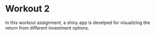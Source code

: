 # Workout 2
In this workout assignment, a shiny app is develped for visualizing the return from different investment options. 
